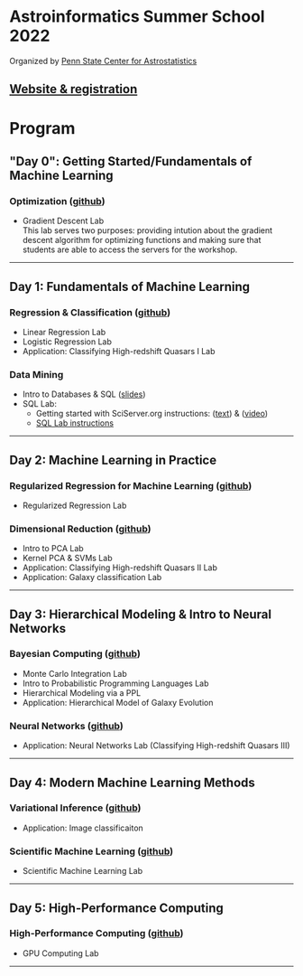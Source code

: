 # Astroinformatics Summer School 2022
Organized by [Penn State Center for Astrostatistics](https://sites.psu.edu/astrostatistics/)

[Website & registration](https://sites.psu.edu/astrostatistics/astroinfo-su22/)
-----

# Program

## "Day 0":  Getting Started/Fundamentals of Machine Learning
### Optimization ([github](https://github.com/Astroinformatics/Optimization)) 
- Gradient Descent Lab  
  This lab serves two purposes: providing intution about the gradient descent algorithm for optimizing functions and making sure that students are able to access the servers for the workshop.

-----
## Day 1:  Fundamentals of Machine Learning
### Regression & Classification ([github](https://github.com/Astroinformatics/RegressionAndClassification))
- Linear Regression Lab
- Logistic Regression Lab
- Application: Classifying High-redshift Quasars I Lab

### Data Mining
- Intro to Databases & SQL ([slides](https://drive.google.com/file/d/152gijuTv5kvbP3VODNg1Dbzt_0gdElSA/view?usp=sharing))
- SQL Lab:
   + Getting started with SciServer.org instructions:  ([text](https://docs.google.com/document/d/1j-xunAPcYn1VS91xDyAro2BYiQKJQbff4rrwQTBzRDQ/edit?usp=sharing)) & ([video](https://psu.mediaspace.kaltura.com/media/Getting+started+with+SQL+Lab+using+SciServer/1_sg85a1ed))
   + [SQL Lab instructions](https://drive.google.com/file/d/1J8lFFAQFSA_90_K53suEOAkoBjcl6NKV/view?usp=sharing)
-----

## Day 2:  Machine Learning in Practice
### Regularized Regression for Machine Learning ([github](https://github.com/Astroinformatics/Regularization/))
  - Regularized Regression Lab

### Dimensional Reduction ([github](https://github.com/Astroinformatics/DimensionalReduction))
  - Intro to PCA Lab
  - Kernel PCA & SVMs Lab
  - Application: Classifying High-redshift Quasars II Lab
  - Application: Galaxy classification Lab

-----
## Day 3:  Hierarchical Modeling & Intro to Neural Networks
### Bayesian Computing ([github](https://github.com/Astroinformatics/BayesianComputing))
- Monte Carlo Integration Lab
- Intro to Probabilistic Programming Languages Lab
- Hierarchical Modeling via a PPL 
- Application:  Hierarchical Model of Galaxy Evolution


### Neural Networks ([github](https://github.com/Astroinformatics/NeuralNetworks))
- Application:  Neural Networks Lab (Classifying High-redshift Quasars III)

-----
## Day 4:  Modern Machine Learning Methods
### Variational Inference ([github](https://github.com/Astroinformatics/VariationalInference))
- Application: Image classificaiton

### Scientific Machine Learning ([github](https://github.com/Astroinformatics/ScientificMachineLearning))
- Scientific Machine Learning Lab

-----
## Day 5:  High-Performance Computing
### High-Performance Computing ([github](https://github.com/Astroinformatics/HighPerformanceComputing))
- GPU Computing Lab

-----

